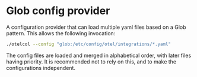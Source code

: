 # Glob config provider

A configuration provider that can load multiple yaml files based on a Glob pattern.
This allows the following invocation:

```bash
./otelcol --config "glob:/etc/config/otel/integrations/*.yaml"
```

The config files are loaded and merged in alphabetical order, with later files having
priority. It is recommended not to rely on this, and to make the configurations independent.
